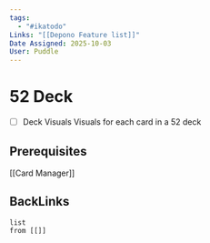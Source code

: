 ```yaml
---
tags:
  - "#ikatodo"
Links: "[[Depono Feature list]]"
Date Assigned: 2025-10-03
User: Puddle
---
```



# 52 Deck
- [ ] Deck Visuals
    Visuals for each card in a 52 deck
## Prerequisites 
[[Card Manager]]
## BackLinks

```dataview
list
from [[]]
```

